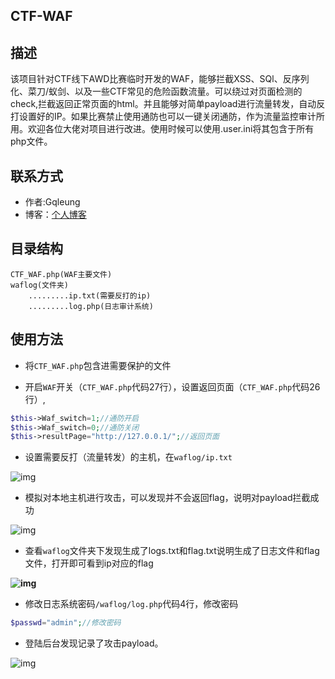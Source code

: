 ## CTF-WAF
## 描述
该项目针对CTF线下AWD比赛临时开发的WAF，能够拦截XSS、SQl、反序列化、菜刀/蚁剑、以及一些CTF常见的危险函数流量。可以绕过对页面检测的check,拦截返回正常页面的html。并且能够对简单payload进行流量转发，自动反打设置好的IP。如果比赛禁止使用通防也可以一键关闭通防，作为流量监控审计所用。欢迎各位大佬对项目进行改进。使用时候可以使用.user.ini将其包含于所有php文件。
## 联系方式
- 作者:Gqleung
- 博客：[个人博客](https://www.plasf)
##  目录结构

```http
CTF_WAF.php(WAF主要文件)
waflog(文件夹)
	.........ip.txt(需要反打的ip)
	.........log.php(日志审计系统)
```

## 使用方法

- 将`CTF_WAF.php`包含进需要保护的文件

- 开启`WAF`开关（`CTF_WAF.php`代码27行），设置返回页面（`CTF_WAF.php`代码26行）,

```php
$this->Waf_switch=1;//通防开启
$this->Waf_switch=0;//通防关闭
$this->resultPage="http://127.0.0.1/";//返回页面
```

- 设置需要反打（流量转发）的主机，在`waflog/ip.txt`

![img](https://raw.githubusercontent.com/sharpleung/CTF-WAF/master/picture/15688766013040.png)

- 模拟对本地主机进行攻击，可以发现并不会返回flag，说明对payload拦截成功

![img](https://raw.githubusercontent.com/sharpleung/CTF-WAF/master/picture/pic2.png)

- 查看`waflog`文件夹下发现生成了logs.txt和flag.txt说明生成了日志文件和flag文件，打开即可看到ip对应的flag

**![img](https://raw.githubusercontent.com/sharpleung/CTF-WAF/master/picture/pic1.bmp)**

- 修改日志系统密码`/waflog/log.php`代码4行，修改密码

```php
$passwd="admin";//修改密码
```

-   登陆后台发现记录了攻击payload。

![img](https://raw.githubusercontent.com/sharpleung/CTF-WAF/master/picture/pic4.png)

